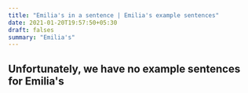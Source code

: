 ```yaml
---
title: "Emilia's in a sentence | Emilia's example sentences"
date: 2021-01-20T19:57:50+05:30
draft: falses
summary: "Emilia's"
---
```

## Unfortunately, we have no example sentences for Emilia's                 
